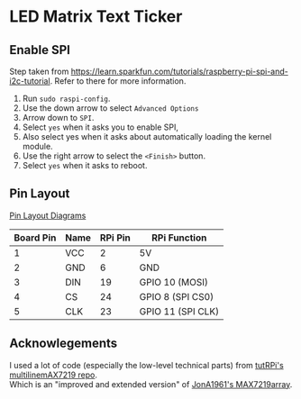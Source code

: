 # LED Matrix Text Ticker

## Enable SPI
Step taken from https://learn.sparkfun.com/tutorials/raspberry-pi-spi-and-i2c-tutorial. Refer to there for more information.

1. Run `sudo raspi-config`.  
2. Use the down arrow to select `Advanced Options`  
3. Arrow down to `SPI`.  
4. Select `yes` when it asks you to enable SPI,  
5. Also select yes when it asks about automatically loading the kernel module.  
6. Use the right arrow to select the `<Finish>` button.  
7. Select `yes` when it asks to reboot.  

## Pin Layout
[Pin Layout Diagrams](https://pinout.xyz)

| Board Pin | Name | RPi Pin | RPi Function      |
|-----------|------|---------|-------------------|
| 1         | VCC  | 2       | 5V                |
| 2         | GND  | 6       | GND               |
| 3         | DIN  | 19      | GPIO 10 (MOSI)    |
| 4         | CS   | 24      | GPIO 8 (SPI CS0)  |
| 5         | CLK  | 23      | GPIO 11 (SPI CLK) |



## Acknowlegements
I used a lot of code (especially the low-level technical parts) from [tutRPi's multilinemAX7219 repo](https://github.com/tutRPi/multilineMAX7219).  
Which is an "improved and extended version" of [JonA1961's MAX7219array]( https://github.com/JonA1961/MAX7219array).  
